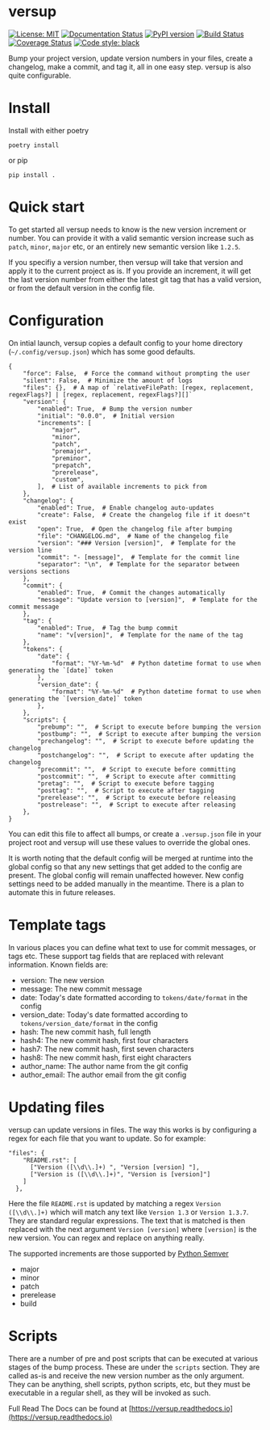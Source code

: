 # versup

[![License: MIT](https://img.shields.io/badge/License-MIT-yellow.svg)](https://opensource.org/licenses/MIT)
[![Documentation Status](https://readthedocs.org/projects/versup/badge/?version=latest)](https://versup.readthedocs.io/en/latest/?badge=latest)
[![PyPI version](https://badge.fury.io/py/versup.svg)](https://badge.fury.io/py/versup)
[![Build Status](https://travis-ci.com/Svenito/versup.svg?branch=master)](https://travis-ci.com/Svenito/versup)
[![Coverage Status](https://coveralls.io/repos/github/Svenito/versup/badge.svg?branch=next)](https://coveralls.io/github/Svenito/versup?branch=next)
[![Code style: black](https://img.shields.io/badge/code%20style-black-000000.svg)](https://github.com/psf/black)

Bump your project version, update version numbers in your files, create a changelog,
make a commit, and tag it, all in one easy step. versup is also quite configurable.

# Install

Install with either poetry

`poetry install`

or pip

`pip install .`

# Quick start

To get started all versup needs to know is the new version increment or number.
You can provide it with a valid semantic version increase such as `patch`, `minor`,
`major` etc, or an entirely new semantic version like `1.2.5`.

If you specifiy a version number, then versup will take that version and apply
it to the current project as is. If you provide an increment, it will get the
last version number from either the latest git tag that has a valid version,
or from the default version in the config file.

# Configuration

On intial launch, versup copies a default config to your home directory (`~/.config/versup.json`) which has some good defaults.

```
{
    "force": False,  # Force the command without prompting the user
    "silent": False,  # Minimize the amount of logs
    "files": {},  # A map of `relativeFilePath: [regex, replacement, regexFlags?] | [regex, replacement, regexFlags?][]`
    "version": {
        "enabled": True,  # Bump the version number
        "initial": "0.0.0",  # Initial version
        "increments": [
            "major",
            "minor",
            "patch",
            "premajor",
            "preminor",
            "prepatch",
            "prerelease",
            "custom",
        ],  # List of available increments to pick from
    },
    "changelog": {
        "enabled": True,  # Enable changelog auto-updates
        "create": False,  # Create the changelog file if it doesn"t exist
        "open": True,  # Open the changelog file after bumping
        "file": "CHANGELOG.md",  # Name of the changelog file
        "version": "### Version [version]",  # Template for the version line
        "commit": "- [message]",  # Template for the commit line
        "separator": "\n",  # Template for the separator between versions sections
    },
    "commit": {
        "enabled": True,  # Commit the changes automatically
        "message": "Update version to [version]",  # Template for the commit message
    },
    "tag": {
        "enabled": True,  # Tag the bump commit
        "name": "v[version]",  # Template for the name of the tag
    },
    "tokens": {
        "date": {
            "format": "%Y-%m-%d"  # Python datetime format to use when generating the `[date]` token
        },
        "version_date": {
            "format": "%Y-%m-%d"  # Python datetime format to use when generating the `[version_date]` token
        },
    },
    "scripts": {
        "prebump": "",  # Script to execute before bumping the version
        "postbump": "",  # Script to execute after bumping the version
        "prechangelog": "",  # Script to execute before updating the changelog
        "postchangelog": "",  # Script to execute after updating the changelog
        "precommit": "",  # Script to execute before committing
        "postcommit": "",  # Script to execute after committing
        "pretag": "",  # Script to execute before tagging
        "posttag": "",  # Script to execute after tagging
        "prerelease": "",  # Script to execute before releasing
        "postrelease": "",  # Script to execute after releasing
    },
}
```

You can edit this file to affect all bumps, or create a `.versup.json` file in your project root
and versup will use these values to override the global ones.

It is worth noting that the default config will be merged at runtime into the global config so that
any new settings that get added to the config are present. The global config will remain unaffected however.
New config settings need to be added manually in the meantime. There is a plan to automate this in future releases.

# Template tags

In various places you can define what text to use for commit messages, or tags etc.
These support tag fields that are replaced with relevant information. Known fields are:

- version: The new version
- message: The new commit message
- date: Today's date formatted according to `tokens/date/format` in the config
- version_date: Today's date formatted according to `tokens/version_date/format` in the config
- hash: The new commit hash, full length
- hash4: The new commit hash, first four characters
- hash7: The new commit hash, first seven characters
- hash8: The new commit hash, first eight characters
- author_name: The author name from the git config
- author_email: The author email from the git config

# Updating files

versup can update versions in files. The way this works is by configuring a regex
for each file that you want to update. So for example:

```
"files": {
    "README.rst": [
      ["Version ([\\d\\.]+) ", "Version [version] "],
      ["Version is ([\\d\\.]+)", "Version is [version]"]
    ]
  },
```

Here the file `README.rst` is updated by matching a regex `Version ([\\d\\.]+)`
which will match any text like `Version 1.3` or `Version 1.3.7`. They are standard
regular expressions. The text that is matched is then replaced with the next argument
`Version [version]` where `[version]` is the new version. You can regex and replace on
anything really.

The supported increments are those supported by [Python Semver](https://python-semver.readthedocs.io/en/latest/usage.html#raising-parts-of-a-version)

- major
- minor
- patch
- prerelease
- build

# Scripts

There are a number of pre and post scripts that can be executed at various
stages of the bump process. These are under the `scripts` section. They are
called as-is and receive the new version number as the only argument. They
can be anything, shell scripts, python scripts, etc, but they must be
executable in a regular shell, as they will be invoked as such.

Full Read The Docs can be found at [https://versup.readthedocs.io](https://versup.readthedocs.io)
